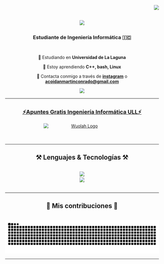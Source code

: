 <img align="right" src="https://visitor-badge.laobi.icu/badge?page_id=acoidaan.acoidaan" />
<h1 align="center">
    <img src="https://readme-typing-svg.herokuapp.com/?font=Righteous&size=35&center=true&vCenter=true&width=500&height=70&duration=4000&lines=acoidaan+%F0%9F%91%8B;+backend%20wannabe;" />
</h1>
<h3 align="center">Estudiante de Ingeniería Informática 🇮🇨</h3>
<br/>
<div align="center">
 
 🔭 Estudiando en **Universidad de La Laguna**
 
 🌱 Estoy aprendiendo **C++, bash, Linux**

 💬 Contacta conmigo a través de **[instagram](https://instagram.com/acoidaan)** o **acoidanmartinconrado@gmail.com**

</div>
 
<div align="center"> 
  <a href="mailto:acoidanmartinconrado@gmail.com">
    <img src="https://img.shields.io/badge/Gmail-333333?style=for-the-badge&logo=gmail&logoColor=red" />
  </a>

  <hr><br>
 <a href="https://wuolah.com/profile/acoidaan" target="_blank">
   <strong style="font-size: 18px;">⚡Apuntes Gratis Ingeniería Informática ULL⚡</strong>
  <img src="https://imgur.com/HnqIUpq.png" alt="Wuolah Logo" style="width: 50%; max-width: 300px; display: block; margin: 20px auto;">
  <br>

 </a>
  
  <!-- <a href="https://linkedin.com/in/USERNAME_ID" target="_blank">
    <img src="https://img.shields.io/badge/LinkedIn-0077B5?style=for-the-badge&logo=linkedin&logoColor=white" target="_blank" />
  </a>
  <a href="https://USERNAME_ID.github.io" target="_blank">
     <img src="https://img.shields.io/badge/Portfolio-FF5722?style=for-the-badge&logo=todoist&logoColor=white" target="_blank" /> <!- sqlite, safari, google-chrome are other good icon options -->
  </a>
</div> 
 <hr/>
 
<h2 align="center">⚒️ Lenguajes & Tecnologías ⚒️</h2>
<br/>
<div align="center">
    <img src="https://skillicons.dev/icons?i=vscode,discord,premiere,photoshop"/><br>
    <img src="https://skillicons.dev/icons?i=bash,cpp,linux,obsidian"/><br>
</div>
<br/>
<hr/>
<div align="center">
  <h2>🐍 Mis contribuciones 🐍</h2>
  <br>
  <img alt="snake eating my contributions" src="https://raw.githubusercontent.com/acoidaan/acoidaan/output/github-contribution-grid-snake.svg" />
  <hr>  
  <br/><br/><br/>
</div>
